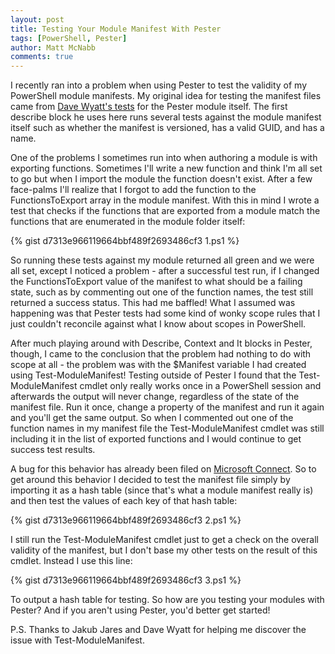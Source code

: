 ```yaml
---
layout: post
title: Testing Your Module Manifest With Pester
tags: [PowerShell, Pester]
author: Matt McNabb
comments: true
---
```


[Tests]: https://github.com/pester/Pester/blob/master/Pester.Tests.ps1
[Connect]: https://connect.microsoft.com/PowerShell/feedback/details/1541659/test-modulemanifest-the-psmoduleinfo-is-not-updated

I recently ran into a problem when using Pester to test the validity of my PowerShell module manifests. My original idea for testing the manifest files came from [Dave Wyatt's tests][Tests] for the Pester module itself. The first describe block he uses here runs several tests against the module manifest itself such as whether the manifest is versioned, has a valid GUID, and has a name.

One of the problems I sometimes run into when authoring a module is with exporting functions. Sometimes I'll write a new function and think I'm all set to go but when I import the module the function doesn't exist. After a few face-palms I'll realize that I forgot to add the function to the FunctionsToExport array in the module manifest. With this in mind I wrote a test that checks if the functions that are exported from a module match the functions that are enumerated in the module folder itself:

<!--more-->

{% gist d7313e966119664bbf489f2693486cf3 1.ps1 %}

So running these tests against my module returned all green and we were all set, except I noticed a problem - after a successful test run, if I changed the FunctionsToExport value of the manifest to what should be a failing state, such as by commenting out one of the function names, the test still returned a success status. This had me baffled! What I assumed was happening was that Pester tests had some kind of wonky scope rules that I just couldn't reconcile against what I know about scopes in PowerShell.

After much playing around with Describe, Context and It blocks in Pester, though, I came to the conclusion that the problem had nothing to do with scope at all - the problem was with the $Manifest variable I had created using Test-ModuleManifest! Testing outside of Pester I found that the Test-ModuleManifest cmdlet only really works once in a PowerShell session and afterwards the output will never change, regardless of the state of the manifest file. Run it once, change a property of the manifest and run it again and you'll get the same output. So when I commented out one of the function names in my manifest file the Test-ModuleManifest cmdlet was still including it in the list of exported functions and I would continue to get success test results.

A bug for this behavior has already been filed on [Microsoft Connect][Connect]. So to get around this behavior I decided to test the manifest file simply by importing it as a hash table (since that's what a module manifest really is) and then test the values of each key of that hash table:

{% gist d7313e966119664bbf489f2693486cf3 2.ps1 %}

I still run the Test-ModuleManifest cmdlet just to get a check on the overall validity of the manifest, but I don't base my other tests on the result of this cmdlet. Instead I use this line:

{% gist d7313e966119664bbf489f2693486cf3 3.ps1 %}

To output a hash table for testing. So how are you testing your modules with Pester? And if you aren't using Pester, you'd better get started!

P.S. Thanks to Jakub Jares and Dave Wyatt for helping me discover the issue with Test-ModuleManifest.

